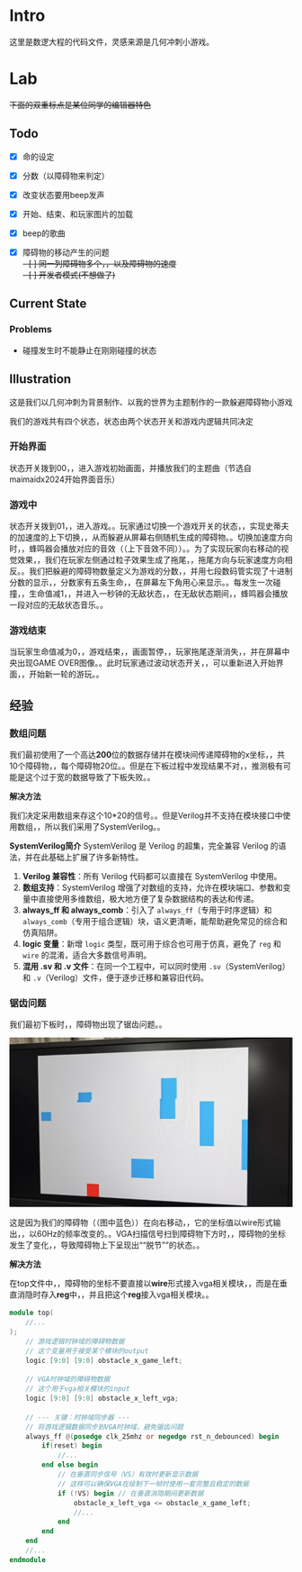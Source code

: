 # Intro

这里是数逻大程的代码文件，灵感来源是几何冲刺小游戏。


# Lab

~~下面的双重标点是某位同学的编辑器特色~~

## Todo

- [x] 命的设定
- [x] 分数（以障碍物来判定）

- [x] 改变状态要用beep发声
- [x] 开始、结束、和玩家图片的加载
- [x] beep的歌曲
- [x] 障碍物的移动产生的问题<br>
~~- [ ] 同一列障碍物多个，，以及障碍物的速度~~<br>
~~- [ ] 开发者模式(不想做了)~~

## Current State

### Problems
+ 碰撞发生时不能静止在刚刚碰撞的状态

## Illustration

这是我们以几何冲刺为背景制作、以我的世界为主题制作的一款躲避障碍物小游戏

我们的游戏共有四个状态，状态由两个状态开关和游戏内逻辑共同决定

### 开始界面
状态开关拨到00，，进入游戏初始画面，并播放我们的主题曲（节选自maimaidx2024开始界面音乐）

### 游戏中
状态开关拨到01，，进入游戏。。玩家通过切换一个游戏开关的状态，，实现史蒂夫的加速度的上下切换，，从而躲避从屏幕右侧随机生成的障碍物。。切换加速度方向时，，蜂鸣器会播放对应的音效（（上下音效不同））。。为了实现玩家向右移动的视觉效果，，我们在玩家左侧通过粒子效果生成了拖尾，，拖尾方向与玩家速度方向相反。。我们把躲避的障碍物数量定义为游戏的分数，，并用七段数码管实现了十进制分数的显示，，分数家有五条生命，，在屏幕左下角用心来显示。。每发生一次碰撞，，生命值减1，，并进入一秒钟的无敌状态，，在无敌状态期间，，蜂鸣器会播放一段对应的无敌状态音乐。。

### 游戏结束
当玩家生命值减为0，，游戏结束，，画面暂停，，玩家拖尾逐渐消失，，并在屏幕中央出现GAME OVER图像。。此时玩家通过波动状态开关，，可以重新进入开始界面，，开始新一轮的游玩。。

## 经验

### 数组问题

我们最初使用了一个高达**200**位的数据存储并在模块间传递障碍物的x坐标，，共10个障碍物，，每个障碍物20位。。但是在下板过程中发现结果不对，，推测极有可能是这个过于宽的数据导致了下板失败。。

**解决方法**

我们决定采用数组来存这个10*20的信号。。但是Verilog并不支持在模块接口中使用数组，，所以我们采用了SystemVerilog。。

**SystemVerilog简介**
SystemVerilog 是 Verilog 的超集，完全兼容 Verilog 的语法，并在此基础上扩展了许多新特性。  
1. **Verilog 兼容性**：所有 Verilog 代码都可以直接在 SystemVerilog 中使用。  
2. **数组支持**：SystemVerilog 增强了对数组的支持，允许在模块端口、参数和变量中直接使用多维数组，极大地方便了复杂数据结构的表达和传递。  
3. **always_ff 和 always_comb**：引入了 `always_ff`（专用于时序逻辑）和 `always_comb`（专用于组合逻辑）块，语义更清晰，能帮助避免常见的综合和仿真陷阱。  
4. **logic 变量**：新增 `logic` 类型，既可用于综合也可用于仿真，避免了 `reg` 和 `wire` 的混淆，适合大多数信号声明。  
5. **混用 .sv 和 .v 文件**：在同一个工程中，可以同时使用 `.sv`（SystemVerilog）和 `.v`（Verilog）文件，便于逐步迁移和兼容旧代码。


### 锯齿问题

我们最初下板时，，障碍物出现了锯齿问题。。

![锯齿示例](/Pictures/Experience/锯齿实例.jpg)

这是因为我们的障碍物（（图中蓝色））在向右移动，，它的坐标值以wire形式输出，，以60Hz的频率改变的。。VGA扫描信号扫到障碍物下方时，，障碍物的坐标发生了变化，，导致障碍物上下呈现出““脱节””的状态。。

**解决方法**

在top文件中，，障碍物的坐标不要直接以**wire**形式接入vga相关模块，，而是在垂直消隐时存入**reg**中，，并且把这个**reg**接入vga相关模块。。

```verilog
module top(
    //...
);
    // 游戏逻辑时钟域的障碍物数据
    // 这个变量用于接受某个模块的output
    logic [9:0] [9:0] obstacle_x_game_left;

    // VGA时钟域的障碍物数据
    // 这个用于vga相关模块的input
    logic [9:0] [9:0] obstacle_x_left_vga;

    // --- 关键：时钟域同步器 ---
    // 将游戏逻辑数据同步到VGA时钟域，避免锯齿问题
    always_ff @(posedge clk_25mhz or negedge rst_n_debounced) begin
        if(reset) begin
            //...
        end else begin
            // 在垂直同步信号（VS）有效时更新显示数据
            // 这样可以确保VGA在绘制下一帧时使用一套完整且稳定的数据
            if (!VS) begin // 在垂直消隐期间更新数据
                obstacle_x_left_vga <= obstacle_x_game_left;
                //...
            end
        end
    end
    //...
endmodule
```